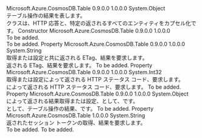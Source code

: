 <Type Name="TableResult" FullName="Microsoft.Azure.CosmosDB.Table.TableResult">
  <TypeSignature Language="C#" Value="public sealed class TableResult" />
  <TypeSignature Language="ILAsm" Value=".class public auto ansi sealed beforefieldinit TableResult extends System.Object" />
  <TypeSignature Language="DocId" Value="T:Microsoft.Azure.CosmosDB.Table.TableResult" />
  <TypeSignature Language="VB.NET" Value="Public NotInheritable Class TableResult" />
  <TypeSignature Language="F#" Value="type TableResult = class" />
  <AssemblyInfo>
    <AssemblyName>Microsoft.Azure.CosmosDB.Table</AssemblyName>
    <AssemblyVersion>0.9.0.0</AssemblyVersion>
    <AssemblyVersion>1.0.0.0</AssemblyVersion>
  </AssemblyInfo>
  <Base>
    <BaseTypeName>System.Object</BaseTypeName>
  </Base>
  <Interfaces />
  <Docs>
    <summary>
            テーブル操作の結果を表します。
            </summary>
    <remarks><see cref="T:Microsoft.Azure.CosmosDB.Table.TableResult" />クラスは、HTTP 応答と、特定の返されるすべてのエンティティをカプセル化<see cref="T:Microsoft.Azure.CosmosDB.Table.TableOperation" />です。</remarks>
  </Docs>
  <Members>
    <Member MemberName=".ctor">
      <MemberSignature Language="C#" Value="public TableResult ();" />
      <MemberSignature Language="ILAsm" Value=".method public hidebysig specialname rtspecialname instance void .ctor() cil managed" />
      <MemberSignature Language="DocId" Value="M:Microsoft.Azure.CosmosDB.Table.TableResult.#ctor" />
      <MemberSignature Language="VB.NET" Value="Public Sub New ()" />
      <MemberType>Constructor</MemberType>
      <AssemblyInfo>
        <AssemblyName>Microsoft.Azure.CosmosDB.Table</AssemblyName>
        <AssemblyVersion>0.9.0.0</AssemblyVersion>
        <AssemblyVersion>1.0.0.0</AssemblyVersion>
      </AssemblyInfo>
      <Parameters />
      <Docs>
        <summary>To be added.</summary>
        <remarks>To be added.</remarks>
      </Docs>
    </Member>
    <Member MemberName="Etag">
      <MemberSignature Language="C#" Value="public string Etag { get; set; }" />
      <MemberSignature Language="ILAsm" Value=".property instance string Etag" />
      <MemberSignature Language="DocId" Value="P:Microsoft.Azure.CosmosDB.Table.TableResult.Etag" />
      <MemberSignature Language="VB.NET" Value="Public Property Etag As String" />
      <MemberSignature Language="F#" Value="member this.Etag : string with get, set" Usage="Microsoft.Azure.CosmosDB.Table.TableResult.Etag" />
      <MemberType>Property</MemberType>
      <AssemblyInfo>
        <AssemblyName>Microsoft.Azure.CosmosDB.Table</AssemblyName>
        <AssemblyVersion>0.9.0.0</AssemblyVersion>
        <AssemblyVersion>1.0.0.0</AssemblyVersion>
      </AssemblyInfo>
      <ReturnValue>
        <ReturnType>System.String</ReturnType>
      </ReturnValue>
      <Docs>
        <summary>
            取得または設定と共に返される ETag、<see cref="T:Microsoft.Azure.CosmosDB.Table.TableOperation" />結果を要求します。
            </summary>
        <value>返される ETag、<see cref="T:Microsoft.Azure.CosmosDB.Table.TableOperation" />結果を要求します。</value>
        <remarks>To be added.</remarks>
      </Docs>
    </Member>
    <Member MemberName="HttpStatusCode">
      <MemberSignature Language="C#" Value="public int HttpStatusCode { get; set; }" />
      <MemberSignature Language="ILAsm" Value=".property instance int32 HttpStatusCode" />
      <MemberSignature Language="DocId" Value="P:Microsoft.Azure.CosmosDB.Table.TableResult.HttpStatusCode" />
      <MemberSignature Language="VB.NET" Value="Public Property HttpStatusCode As Integer" />
      <MemberSignature Language="F#" Value="member this.HttpStatusCode : int with get, set" Usage="Microsoft.Azure.CosmosDB.Table.TableResult.HttpStatusCode" />
      <MemberType>Property</MemberType>
      <AssemblyInfo>
        <AssemblyName>Microsoft.Azure.CosmosDB.Table</AssemblyName>
        <AssemblyVersion>0.9.0.0</AssemblyVersion>
        <AssemblyVersion>1.0.0.0</AssemblyVersion>
      </AssemblyInfo>
      <ReturnValue>
        <ReturnType>System.Int32</ReturnType>
      </ReturnValue>
      <Docs>
        <summary>
            取得または設定によって返される HTTP ステータス コード、<see cref="T:Microsoft.Azure.CosmosDB.Table.TableOperation" />要求します。
            </summary>
        <value>によって返される HTTP ステータス コード、<see cref="T:Microsoft.Azure.CosmosDB.Table.TableOperation" />要求します。</value>
        <remarks>To be added.</remarks>
      </Docs>
    </Member>
    <Member MemberName="Result">
      <MemberSignature Language="C#" Value="public object Result { get; set; }" />
      <MemberSignature Language="ILAsm" Value=".property instance object Result" />
      <MemberSignature Language="DocId" Value="P:Microsoft.Azure.CosmosDB.Table.TableResult.Result" />
      <MemberSignature Language="VB.NET" Value="Public Property Result As Object" />
      <MemberSignature Language="F#" Value="member this.Result : obj with get, set" Usage="Microsoft.Azure.CosmosDB.Table.TableResult.Result" />
      <MemberType>Property</MemberType>
      <AssemblyInfo>
        <AssemblyName>Microsoft.Azure.CosmosDB.Table</AssemblyName>
        <AssemblyVersion>0.9.0.0</AssemblyVersion>
        <AssemblyVersion>1.0.0.0</AssemblyVersion>
      </AssemblyInfo>
      <ReturnValue>
        <ReturnType>System.Object</ReturnType>
      </ReturnValue>
      <Docs>
        <summary>
            によって返される結果取得または設定、<see cref="T:Microsoft.Azure.CosmosDB.Table.TableOperation" />として、<see cref="T:System.Object" />です。
            </summary>
        <value>として、テーブル操作の結果、<see cref="T:System.Object" />です。</value>
        <remarks>To be added.</remarks>
      </Docs>
    </Member>
    <Member MemberName="SessionToken">
      <MemberSignature Language="C#" Value="public string SessionToken { get; }" />
      <MemberSignature Language="ILAsm" Value=".property instance string SessionToken" />
      <MemberSignature Language="DocId" Value="P:Microsoft.Azure.CosmosDB.Table.TableResult.SessionToken" />
      <MemberSignature Language="VB.NET" Value="Public ReadOnly Property SessionToken As String" />
      <MemberSignature Language="F#" Value="member this.SessionToken : string" Usage="Microsoft.Azure.CosmosDB.Table.TableResult.SessionToken" />
      <MemberType>Property</MemberType>
      <AssemblyInfo>
        <AssemblyName>Microsoft.Azure.CosmosDB.Table</AssemblyName>
        <AssemblyVersion>1.0.0.0</AssemblyVersion>
      </AssemblyInfo>
      <ReturnValue>
        <ReturnType>System.String</ReturnType>
      </ReturnValue>
      <Docs>
        <summary>
            返されたセッション トークンの取得、<see cref="T:Microsoft.Azure.CosmosDB.Table.TableOperation" />結果を要求します。
            </summary>
        <value>To be added.</value>
        <remarks>To be added.</remarks>
      </Docs>
    </Member>
  </Members>
</Type>